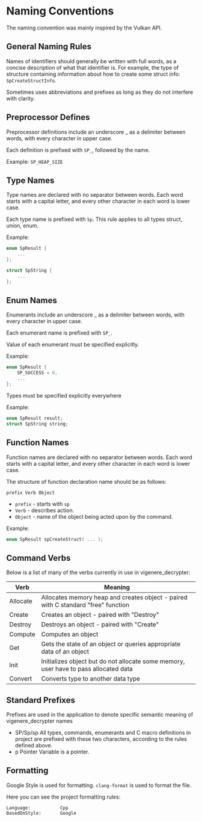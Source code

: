 # Naming Conventions

The naming convention was mainly inspired by the Vulkan API.

## General Naming Rules

Names of identifiers should generally be written with full words, as a concise description of what that identifier is.
For example, the type of structure containing information about how to create some struct info: `SpCreateStructInfo`.

Sometimes uses abbreviations and prefixes as long as they do not interfere with clarity.

## Preprocessor Defines

Preprocessor definitions include an underscore _ as a delimiter between words, with every character in upper case.

Each definition is prefixed with `SP_`, followed by the name.

Example: `SP_HEAP_SIZE`

## Type Names

Type names are declared with no separator between words. Each word starts with a capital letter,
and every other character in each word is lower case.

Each type name is prefixed with `Sp`. This rule applies to all types struct, union, enum.

Example:
```c
enum SpResult {
    ...
};

struct SpString {
    ...
};
```

## Enum Names

Enumerants include an underscore _ as a delimiter between words, with every character in upper case.

Each enumerant name is prefixed with `SP_`.

Value of each enumerant must be specified explicitly.

Example:

```c
enum SpResult {
    SP_SUCCESS = 0,
    ...
};
```

Types must be specified explicitly everywhere

Example:

```c
enum SpResult result;
struct SpString string;
```

## Function Names

Function names are declared with no separator between words. Each word starts with a capital letter, and every other
character in each word is lower case.

The structure of function declaration name should be as follows:

`prefix Verb Object`

* `prefix` - starts with `sp`
* `Verb` - describes action.
* `Object` - name of the object being acted upon by the command.

Example:

```c
enum SpResult spCreateStruct( ... );
```

## Command Verbs

Below is a list of many of the verbs currently in use in vigenere_decrypter:

| Verb     | Meaning                                                                              |
|----------|--------------------------------------------------------------------------------------|
| Allocate | Allocates memory heap and creates object - paired with C standard "free" function    |
| Create   | Creates an object - paired with "Destroy"                                            |
| Destroy  | Destroys an object - paired with "Create"                                            |
| Compute  | Computes an object                                                                   |
| Get      | Gets the state of an object or queries appropriate data of an object                 |
| Init     | Initializes object but do not allocate some memory, user have to pass allocated data |
| Convert  | Converts type to another data type                                                   |


## Standard Prefixes

Prefixes are used in the application to denote specific semantic meaning of vigenere_decrypter names

* SP/Sp/sp
  All types, commands, enumerants and C macro definitions in project are prefixed with these two characters,
  according to the rules defined above.
* p
  Pointer
  Variable is a pointer.

## Formatting


Google Style is used for formatting. `clang-format` is used to format the file.

Here you can see the project formatting rules:

```
Language:           Cpp
BasedOnStyle:       Google
```